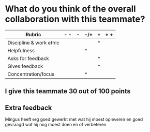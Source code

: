 # What do you think of the overall collaboration with this teammate?


| Rubric                   | -  - |   -   |  -/+  |   +   | +  + |   
| ------------------------ | ---- | ----- | ----- | ----- | ---- |
| Discipline & work ethic  |      |       |       |   *   |      |
| Helpfulness              |      |       |   *   |       |      |
| Asks for feedback        |      |       |       |   *   |      |
| Gives feedback           |      |       |       |   *   |      |
| Concentration/focus      |      |       |   *   |       |      |

## I give this teammate 30 out of 100 points

## Extra feedback
Mingus heeft erg goed gewerkt met wat hij moest opleveren en goed gevraagd wat hij nog moest doen en of verbeteren